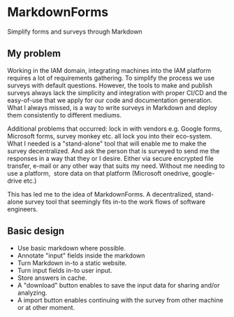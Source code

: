 # MarkdownForms
Simplify forms and surveys through Markdown

## My problem
Working in the IAM domain, integrating machines into the IAM platform requires a lot of requirements gathering. To simplify the process we use surveys with default questions. However, the tools to make and publish surveys always lack the simplicity and integration with proper CI/CD and the easy-of-use that we apply for our code and documentation generation.
What I always missed, is a way to write surveys in Markdown and deploy them consistently to different mediums. 

Additional problems that occurred: lock in with vendors e.g. Google forms, Microsoft forms, survey monkey etc. all lock you into their eco-system. What I needed is a "stand-alone" tool that will enable me to make the survey decentralized. And ask the person that is surveyed to send me the responses in a way that they or I desire. Either via secure encrypted file transfer, e-mail or any other way that suits my need. Without me needing to use a platform,  store data on that platform (Microsoft onedrive, google-drive etc.) 

This has led me to the idea of MarkdownForms. A decentralized, stand-alone survey tool that seemingly fits in-to the work flows of software engineers.

## Basic design

- Use basic markdown where possible.
- Annotate "input" fields inside the markdown
- Turn Markdown in-to a static website. 
- Turn input fields in-to user input.
- Store answers in cache.
- A "download" button enables to save the input data for sharing and/or analyzing.
- A import button enables continuing with the survey from other machine or at other moment.
